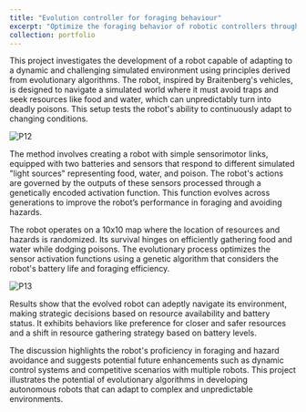 ```yaml
---
title: "Evolution controller for foraging behaviour"
excerpt: "Optimize the foraging behavior of robotic controllers through reinforcement learning and evolutionary algorithms.<br/><img src='/images/P11.png'>"
collection: portfolio
---
```


This project investigates the development of a robot capable of adapting to a dynamic and challenging simulated environment using principles derived from evolutionary algorithms. The robot, inspired by Braitenberg's vehicles, is designed to navigate a simulated world where it must avoid traps and seek resources like food and water, which can unpredictably turn into deadly poisons. This setup tests the robot's ability to continuously adapt to changing conditions.

![P12](https://dashpulsar.github.io/images/P12.png)

The method involves creating a robot with simple sensorimotor links, equipped with two batteries and sensors that respond to different simulated "light sources" representing food, water, and poison. The robot's actions are governed by the outputs of these sensors processed through a genetically encoded activation function. This function evolves across generations to improve the robot’s performance in foraging and avoiding hazards.

The robot operates on a 10x10 map where the location of resources and hazards is randomized. Its survival hinges on efficiently gathering food and water while dodging poisons. The evolutionary process optimizes the sensor activation functions using a genetic algorithm that considers the robot's battery life and foraging efficiency.

![P13](https://dashpulsar.github.io/images/P13.png)

Results show that the evolved robot can adeptly navigate its environment, making strategic decisions based on resource availability and battery status. It exhibits behaviors like preference for closer and safer resources and a shift in resource gathering strategy based on battery levels.

The discussion highlights the robot's proficiency in foraging and hazard avoidance and suggests potential future enhancements such as dynamic control systems and competitive scenarios with multiple robots. This project illustrates the potential of evolutionary algorithms in developing autonomous robots that can adapt to complex and unpredictable environments.
